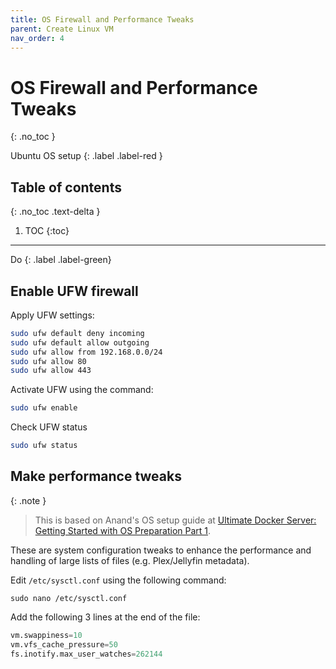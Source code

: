```yaml
---
title: OS Firewall and Performance Tweaks
parent: Create Linux VM
nav_order: 4
---
```


# OS Firewall and Performance Tweaks
{: .no_toc }

Ubuntu OS setup
{: .label .label-red }

## Table of contents
{: .no_toc .text-delta }

1. TOC
{:toc}

---

Do
{: .label .label-green}

## Enable UFW firewall

Apply UFW settings:

```sh
sudo ufw default deny incoming
sudo ufw default allow outgoing
sudo ufw allow from 192.168.0.0/24
sudo ufw allow 80
sudo ufw allow 443
```

Activate UFW using the command:

```sh
sudo ufw enable
```

Check  UFW status
```sh
sudo ufw status
```

##  Make performance tweaks

{: .note }
> This is based on Anand's OS setup guide at [Ultimate Docker Server: Getting Started with OS Preparation Part 1](https://www.simplehomelab.com/ultimate-docker-server-1-os-preparation/).

These are system configuration tweaks to enhance the performance and handling of large lists of files (e.g. Plex/Jellyfin metadata).

Edit `/etc/sysctl.conf` using the following command:

```shell
sudo nano /etc/sysctl.conf
```

Add the following 3 lines at the end of the file:

```python
vm.swappiness=10
vm.vfs_cache_pressure=50
fs.inotify.max_user_watches=262144
```